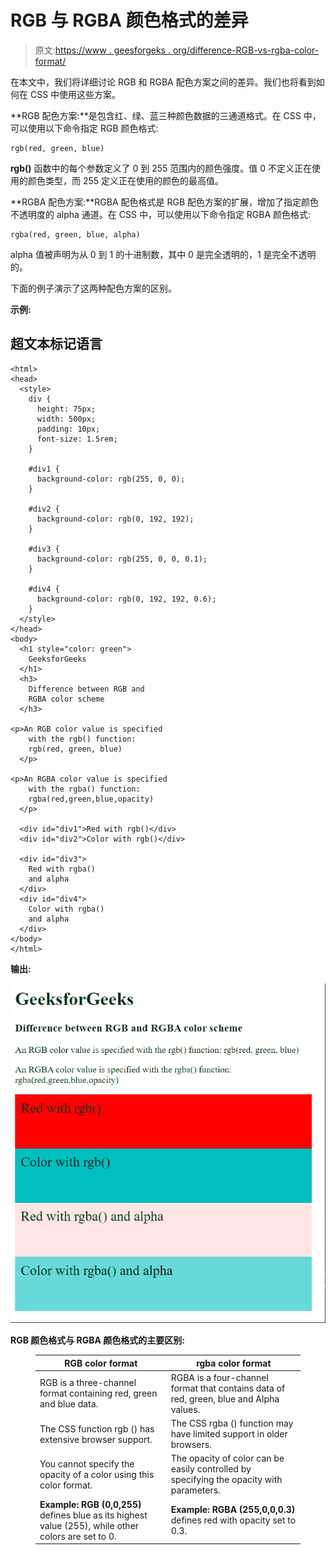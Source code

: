 # RGB 与 RGBA 颜色格式的差异

> 原文:[https://www . geesforgeks . org/difference-RGB-vs-rgba-color-format/](https://www.geeksforgeeks.org/difference-between-rgb-vs-rgba-color-format/)

在本文中，我们将详细讨论 RGB 和 RGBA 配色方案之间的差异。我们也将看到如何在 CSS 中使用这些方案。

**RGB 配色方案:**是包含红、绿、蓝三种颜色数据的三通道格式。在 CSS 中，可以使用以下命令指定 RGB 颜色格式:

```
rgb(red, green, blue)
```

**rgb()** 函数中的每个参数定义了 0 到 255 范围内的颜色强度。值 0 不定义正在使用的颜色类型，而 255 定义正在使用的颜色的最高值。

**RGBA 配色方案:**RGBA 配色格式是 RGB 配色方案的扩展，增加了指定颜色不透明度的 alpha 通道。在 CSS 中，可以使用以下命令指定 RGBA 颜色格式:

```
rgba(red, green, blue, alpha)
```

alpha 值被声明为从 0 到 1 的十进制数，其中 0 是完全透明的，1 是完全不透明的。

下面的例子演示了这两种配色方案的区别。

**示例:**

## 超文本标记语言

```
<html>
<head>
  <style>
    div {
      height: 75px;
      width: 500px;
      padding: 10px;
      font-size: 1.5rem;
    }

    #div1 {
      background-color: rgb(255, 0, 0);
    }

    #div2 {
      background-color: rgb(0, 192, 192);
    }

    #div3 {
      background-color: rgb(255, 0, 0, 0.1);
    }

    #div4 {
      background-color: rgb(0, 192, 192, 0.6);
    }
  </style>
</head>
<body>
  <h1 style="color: green">
    GeeksforGeeks
  </h1>
  <h3>
    Difference between RGB and 
    RGBA color scheme
  </h3>

<p>An RGB color value is specified
    with the rgb() function:
    rgb(red, green, blue)
  </p>

<p>An RGBA color value is specified 
    with the rgba() function:
    rgba(red,green,blue,opacity)
  </p>

  <div id="div1">Red with rgb()</div>
  <div id="div2">Color with rgb()</div>

  <div id="div3">
    Red with rgba() 
    and alpha
  </div>
  <div id="div4">
    Color with rgba()
    and alpha
  </div>
</body>
</html>
```

**输出:**

![](img/0e21fd158a3c8ab012a5a024997e1a6a.png)

**RGB 颜色格式与 RGBA 颜色格式的主要区别:**

<figure class="table">

| **RGB color format** | **rgba color format** |
| --- | --- |
| RGB is a three-channel format containing red, green and blue data. | RGBA is a four-channel format that contains data of red, green, blue and Alpha values. |
| The CSS function rgb () has extensive browser support. | The CSS rgba () function may have limited support in older browsers. |
| You cannot specify the opacity of a color using this color format. | The opacity of color can be easily controlled by specifying the opacity with parameters. |
| **Example:** **RGB (0,0,255)** defines blue as its highest value (255), while other colors are set to 0. | **Example:** **RGBA (255,0,0,0.3)** defines red with opacity set to 0.3. |

</figure>